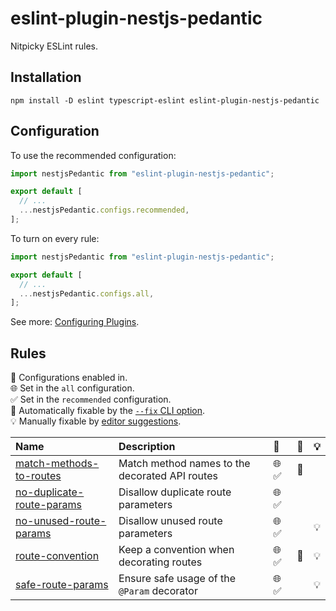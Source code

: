 # eslint-plugin-nestjs-pedantic

Nitpicky ESLint rules.

## Installation

```
npm install -D eslint typescript-eslint eslint-plugin-nestjs-pedantic
```

## Configuration

To use the recommended configuration:

```js
import nestjsPedantic from "eslint-plugin-nestjs-pedantic";

export default [
  // ...
  ...nestjsPedantic.configs.recommended,
];
```

To turn on every rule:

```js
import nestjsPedantic from "eslint-plugin-nestjs-pedantic";

export default [
  // ...
  ...nestjsPedantic.configs.all,
];
```

See more: [Configuring Plugins](https://eslint.org/docs/latest/use/configure/plugins).

## Rules

<!-- begin auto-generated rules list -->

💼 Configurations enabled in.\
🌐 Set in the `all` configuration.\
✅ Set in the `recommended` configuration.\
🔧 Automatically fixable by the [`--fix` CLI option](https://eslint.org/docs/user-guide/command-line-interface#--fix).\
💡 Manually fixable by [editor suggestions](https://eslint.org/docs/latest/use/core-concepts#rule-suggestions).

| Name                                                                                                                    | Description                                    | 💼    | 🔧  | 💡  |
| :---------------------------------------------------------------------------------------------------------------------- | :--------------------------------------------- | :---- | :-- | :-- |
| [match-methods-to-routes](https://github.com/ej-shafran/eslint-plugin-nestjs-pedantic/wiki/match-methods-to-routes)     | Match method names to the decorated API routes | 🌐 ✅ | 🔧  |     |
| [no-duplicate-route-params](https://github.com/ej-shafran/eslint-plugin-nestjs-pedantic/wiki/no-duplicate-route-params) | Disallow duplicate route parameters            | 🌐 ✅ |     |     |
| [no-unused-route-params](https://github.com/ej-shafran/eslint-plugin-nestjs-pedantic/wiki/no-unused-route-params)       | Disallow unused route parameters               | 🌐 ✅ |     | 💡  |
| [route-convention](https://github.com/ej-shafran/eslint-plugin-nestjs-pedantic/wiki/route-convention)                   | Keep a convention when decorating routes       | 🌐 ✅ | 🔧  | 💡  |
| [safe-route-params](https://github.com/ej-shafran/eslint-plugin-nestjs-pedantic/wiki/safe-route-params)                 | Ensure safe usage of the `@Param` decorator    | 🌐 ✅ |     | 💡  |

<!-- end auto-generated rules list -->

